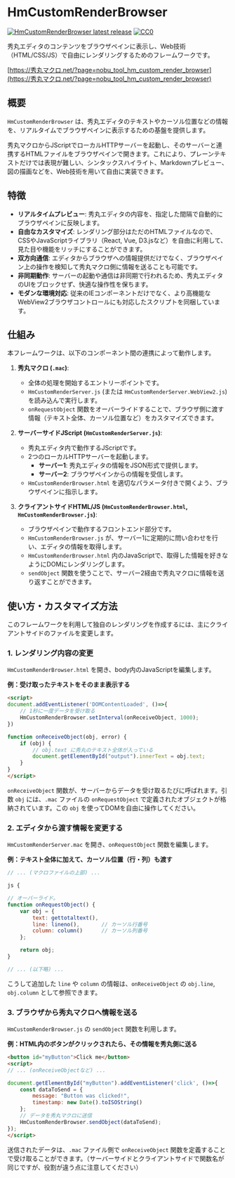# HmCustomRenderBrowser

[![HmCustomRenderBrowser latest release](https://img.shields.io/github/v/release/komiyamma/hm_custom_render_browser?style=flat)](https://github.com/komiyamma/hm_custom_render_browser/releases)
[![CC0](https://img.shields.io/badge/license-CC0-blue.svg?style=flat)](LICENSE.txt)

秀丸エディタのコンテンツをブラウザペインに表示し、Web技術（HTML/CSS/JS）で自由にレンダリングするためのフレームワークです。

[https://秀丸マクロ.net/?page=nobu_tool_hm_custom_render_browser](https://秀丸マクロ.net/?page=nobu_tool_hm_custom_render_browser)

## 概要

`HmCustomRenderBrowser` は、秀丸エディタのテキストやカーソル位置などの情報を、リアルタイムでブラウザペインに表示するための基盤を提供します。

秀丸マクロからJScriptでローカルHTTPサーバーを起動し、そのサーバーと連携するHTMLファイルをブラウザペインで開きます。これにより、プレーンテキストだけでは表現が難しい、シンタックスハイライト、Markdownプレビュー、図の描画などを、Web技術を用いて自由に実装できます。

## 特徴

- **リアルタイムプレビュー**: 秀丸エディタの内容を、指定した間隔で自動的にブラウザペインに反映します。
- **自由なカスタマイズ**: レンダリング部分はただのHTMLファイルなので、CSSやJavaScriptライブラリ（React, Vue, D3.jsなど）を自由に利用して、見た目や機能をリッチにすることができます。
- **双方向通信**: エディタからブラウザへの情報提供だけでなく、ブラウザペイン上の操作を検知して秀丸マクロ側に情報を送ることも可能です。
- **非同期動作**: サーバーの起動や通信は非同期で行われるため、秀丸エディタのUIをブロックせず、快適な操作性を保ちます。
- **モダンな環境対応**: 従来のIEコンポーネントだけでなく、より高機能なWebView2ブラウザコントロールにも対応したスクリプトを同梱しています。

## 仕組み

本フレームワークは、以下のコンポーネント間の連携によって動作します。

1.  **秀丸マクロ (`.mac`)**:
    - 全体の処理を開始するエントリーポイントです。
    - `HmCustomRenderServer.js` (または `HmCustomRenderServer.WebView2.js`) を読み込んで実行します。
    - `onRequestObject` 関数をオーバーライドすることで、ブラウザ側に渡す情報（テキスト全体、カーソル位置など）をカスタマイズできます。

2.  **サーバーサイドJScript (`HmCustomRenderServer.js`)**:
    - 秀丸エディタ内で動作するJScriptです。
    - 2つのローカルHTTPサーバーを起動します。
        - **サーバー1**: 秀丸エディタの情報をJSON形式で提供します。
        - **サーバー2**: ブラウザペインからの情報を受信します。
    - `HmCustomRenderBrowser.html` を適切なパラメータ付きで開くよう、ブラウザペインに指示します。

3.  **クライアントサイドHTML/JS (`HmCustomRenderBrowser.html`, `HmCustomRenderBrowser.js`)**:
    - ブラウザペインで動作するフロントエンド部分です。
    - `HmCustomRenderBrowser.js` が、サーバー1に定期的に問い合わせを行い、エディタの情報を取得します。
    - `HmCustomRenderBrowser.html` 内のJavaScriptで、取得した情報を好きなようにDOMにレンダリングします。
    - `sendObject` 関数を使うことで、サーバー2経由で秀丸マクロに情報を送り返すことができます。

## 使い方・カスタマイズ方法

このフレームワークを利用して独自のレンダリングを作成するには、主にクライアントサイドのファイルを変更します。

### 1. レンダリング内容の変更

`HmCustomRenderBrowser.html` を開き、body内のJavaScriptを編集します。

**例：受け取ったテキストをそのまま表示する**
```html
<script>
document.addEventListener('DOMContentLoaded', ()=>{
    // 1秒に一度データを受け取る
    HmCustomRenderBrowser.setInterval(onReceiveObject, 1000);
})

function onReceiveObject(obj, error) {
    if (obj) {
        // obj.text に秀丸のテキスト全体が入っている
        document.getElementById("output").innerText = obj.text;
    }
}
</script>
```
`onReceiveObject` 関数が、サーバーからデータを受け取るたびに呼ばれます。引数 `obj` には、`.mac` ファイルの `onRequestObject` で定義されたオブジェクトが格納されています。この `obj` を使ってDOMを自由に操作してください。

### 2. エディタから渡す情報を変更する

`HmCustomRenderServer.mac` を開き、`onRequestObject` 関数を編集します。

**例：テキスト全体に加えて、カーソル位置（行・列）も渡す**
```javascript
// ... (マクロファイルの上部) ...

js {

// オーバーライド。
function onRequestObject() {
    var obj = {
        text: gettotaltext(),
        line: lineno(),       // カーソル行番号
        column: column()      // カーソル列番号
    };

    return obj;
}

// ... (以下略) ...
```
こうして追加した `line` や `column` の情報は、`onReceiveObject` の `obj.line`, `obj.column` として参照できます。

### 3. ブラウザから秀丸マクロへ情報を送る

`HmCustomRenderBrowser.js` の `sendObject` 関数を利用します。

**例：HTML内のボタンがクリックされたら、その情報を秀丸側に送る**
```html
<button id="myButton">Click me</button>
<script>
// ... (onReceiveObjectなど) ...

document.getElementById("myButton").addEventListener('click', ()=>{
    const dataToSend = {
        message: "Button was clicked!",
        timestamp: new Date().toISOString()
    };
    // データを秀丸マクロに送信
    HmCustomRenderBrowser.sendObject(dataToSend);
});
</script>
```
送信されたデータは、`.mac` ファイル側で `onReceiveObject` 関数を定義することで受け取ることができます。（サーバーサイドとクライアントサイドで関数名が同じですが、役割が違う点に注意してください）
